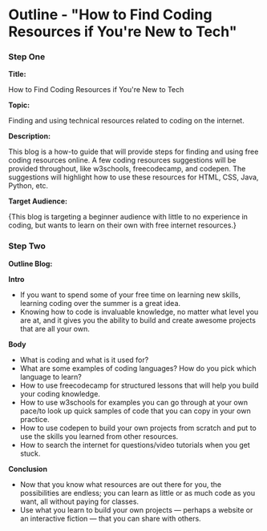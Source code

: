 # Outline - "How to Find Coding Resources if You're New to Tech"

### Step One

**Title:**

How to Find Coding Resources if You're New to Tech

**Topic:**

Finding and using technical resources related to coding on the internet.

**Description:**

This blog is a how-to guide that will provide steps for finding and using free coding resources online. A few coding resources suggestions will be provided throughout, like w3schools, freecodecamp, and codepen. The suggestions will highlight how to use these resources for HTML, CSS, Java, Python, etc.

**Target Audience:**

{This blog is targeting a beginner audience with little to no experience in coding, but wants to learn on their own with free internet resources.}

### Step Two

**Outline Blog:**

  **Intro**
  - If you want to spend some of your free time on learning new skills, learning coding over the summer is a great idea. 
  - Knowing how to code is invaluable knowledge, no matter what level you are at, and it gives you the ability to build and create awesome projects that are all your own.  
  
  **Body**
  - What is coding and what is it used for? 
  - What are some examples of coding languages? How do you pick which language to learn? 
  - How to use freecodecamp for structured lessons that will help you build your coding knowledge.  
  - How to use w3schools for examples you can go through at your own pace/to look up quick samples of code that you can copy in your own practice. 
  - How to use codepen to build your own projects from scratch and put to use the skills you learned from other resources.
  - How to search the internet for questions/video tutorials when you get stuck. 
  
  **Conclusion**
 - Now that you know what resources are out there for you, the possibilities are endless; you can learn as little or as much code as you want, all without paying for classes.  
 - Use what you learn to build your own projects — perhaps a website or an interactive fiction — that you can share with others. 
 